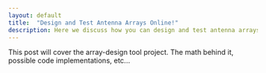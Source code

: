 ```yaml
---
layout: default
title:  "Design and Test Antenna Arrays Online!"
description: Here we discuss how you can design and test antenna arrays using only your browser and the array designer on this site! This allows you to generate any array you would like, steer the array by changing element phases, and see the output results... and all for free!
---
```


This post will cover the array-design tool project. The math behind it, possible code implementations, etc...